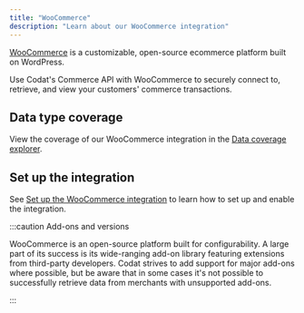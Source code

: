 ```yaml
---
title: "WooCommerce"
description: "Learn about our WooCommerce integration"
---
```


[WooCommerce](https://woocommerce.com/) is a customizable, open-source ecommerce platform built on WordPress.

Use Codat's Commerce API with WooCommerce to securely connect to, retrieve, and view your customers' commerce transactions.

## Data type coverage

View the coverage of our WooCommerce integration in the [Data coverage explorer](https://knowledge.codat.io/supported-features/commerce?view=tab-by-integration&integrationKey=ltpp).

## Set up the integration

See [Set up the WooCommerce integration](/integrations/commerce/woocommerce/commerce-woocommerce-setup) to learn how to set up and enable the integration.

:::caution Add-ons and versions

WooCommerce is an open-source platform built for configurability. A large part of its success is its wide-ranging add-on library featuring extensions from third-party developers. Codat strives to add support for major add-ons where possible, but be aware that in some cases it's not possible to successfully retrieve data from merchants with unsupported add-ons.

:::

